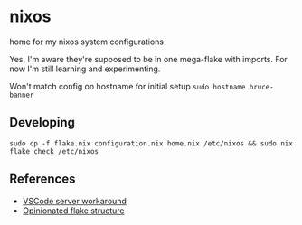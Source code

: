 # nixos

home for my nixos system configurations

Yes, I'm aware they're supposed to be in one mega-flake with imports.
For now I'm still learning and experimenting.

Won't match config on hostname for initial setup `sudo hostname bruce-banner`

## Developing

`sudo cp -f flake.nix configuration.nix home.nix /etc/nixos && sudo nix flake check /etc/nixos`

## References

- [VSCode server workaround](https://github.com/msteen/nixos-vscode-server)
- [Opinionated flake structure](https://github.com/snowfallorg/lib)
